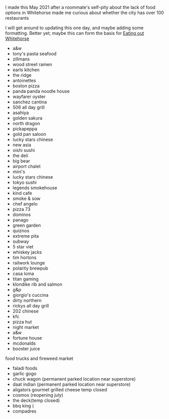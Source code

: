 I made this May 2021 after a roommate's self-pity about the lack of food options in Whitehorse made me curious about whether the city has over 100 restaurants

I will get around to updating this one day, and maybe adding some formatting. Better yet; maybe this can form the basis for [Eating out Whitehorse]()

- a&w
- tony's pasta seafood
- zillmans
- wood street ramen
- earls kitchen
- the ridge
- antoinettes
- boston pizza
- panda panda noodle house
- wayfarer oyster
- sanchez cantina
- 506 all day grill
- asahiya
- golden sakura
- north dragon
- pickapeppa
- gold pan saloon
- lucky stars chinese
- new asia
- oishi sushi 
- the deli
- big bear
- airport chalet
- mini's
- lucky stars chinese
- tokyo sushi
- legends smokehouse
- kind cafe
- smoke & sow
- chef angelo
- pizza 73
- dominos
- panago
- green garden
- quiznos
- extreme pita
- subway 
- 5 star viet
- whiskey jacks
- tim hortons
- railwork lounge
- polarity brewpub
- casa loma
- titan gaming
- klondike rib and salmon
- g&p
- giorgio's cuccina
- dirty northern
- rickys all day grill
- 202 chinese
- kfc
- pizza hut
- night market
- a&w
- fortune house
- mcdonalds
- booster juice

food trucks and fireweed market
- faladi foods
- garlic gogo
- chuck wagon (permanent parked location near superstore)
- daat indian (permanent parked location near superstore)
- aligators gourmet grilled cheese
temp closed
- cosmos (reopening july)
- the deck(temp closed)
- bbq king (
- compadres